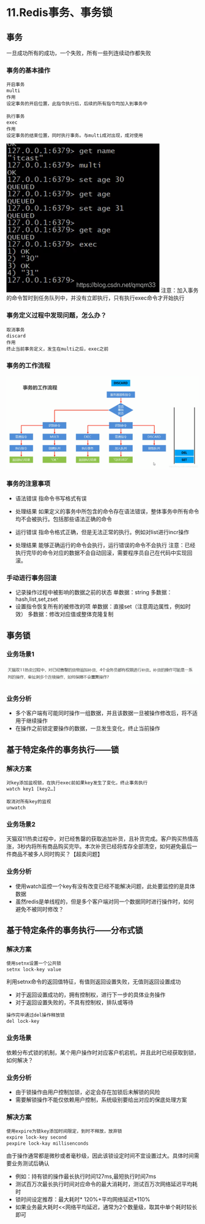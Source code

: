 # 11.Redis事务、事务锁
## 事务
一旦成功所有的成功，一个失败，所有一些列连续动作都失败

### 事务的基本操作
```shell
开启事务
multi
作用
设定事务的开启位置，此指令执行后，后续的所有指令均加入到事务中

执行事务
exec
作用
设定事务的结束位置，同时执行事务。与multi成对出现，成对使用
```
![1](https://github.com/syYurnero/images-Source/blob/main/Redis/11/1.png?raw=true)
注意：加入事务的命令暂时到任务队列中，并没有立即执行，只有执行exec命令才开始执行
### 事务定义过程中发现问题，怎么办？
```shell
取消事务
discard
作用
终止当前事务定义，发生在multi之后，exec之前
```
### 事务的工作流程
![2](https://github.com/syYurnero/images-Source/blob/main/Redis/11/2.png?raw=true)

### 事务的注意事项
* 语法错误
指命令书写格式有误

* 处理结果
如果定义的事务中所包含的命令存在语法错误，整体事务中所有命令均不会被执行。包括那些语法正确的命令

* 运行错误
指命令格式正确，但是无法正常的执行。例如对list进行incr操作

* 处理结果
能够正确运行的命令会执行，运行错误的命令不会执行
注意：已经执行完毕的命令对应的数据不会自动回滚，需要程序员自己在代码中实现回滚。

### 手动进行事务回滚

* 记录操作过程中被影响的数据之前的状态
单数据：string
多数据：hash,list,set,zset
* 设置指令恢复所有的被修改的项
单数据：直接set（注意周边属性，例如时效）
多数据：修改对应值或整体克隆复制
## 事务锁
### 业务场景1
![3](https://github.com/syYurnero/images-Source/blob/main/Redis/11/3.png?raw=true)
### 业务分析

* 多个客户端有可能同时操作一组数据，并且该数据一旦被操作修改后，将不适用于继续操作
* 在操作之前锁定要操作的数据，一旦发生变化，终止当前操作

## 基于特定条件的事务执行——锁

### 解决方案
```shell
对key添加监视锁，在执行exec前如果key发生了变化，终止事务执行
watch key1 [key2…]

取消对所有key的监视
unwatch
```
### 业务场景2
天猫双11热卖过程中，对已经售罄的获取追加补货，且补货完成。客户购买热情高涨，3秒内将所有商品购买完毕。本次补货已经将库存全部清空，如何避免最后一件商品不被多人同时购买？【超卖问题】
### 业务分析

* 使用watch监控一个key有没有改变已经不能解决问题，此处要监控的是具体数据
* 虽然redis是单线程的，但是多个客户端对同一个数据同时进行操作时，如何避免不被同时修改？
## 基于特定条件的事务执行——分布式锁
### 解决方案
```shell
使用setnx设置一个公共锁
setnx lock-key value
```
利用setnx命令的返回值特征，有值则返回设置失败，无值则返回设置成功

* 对于返回设置成功的，拥有控制权，进行下一步的具体业务操作
* 对于返回设置失败的，不具有控制权，排队或等待
```shell
操作完毕通过del操作释放锁
del lock-key
```
### 业务场景
依赖分布式锁的机制，某个用户操作时对应客户机宕机，并且此时已经获取到锁，如何解决？
### 业务分析

* 由于锁操作由用户控制加锁，必定会存在加锁后未解锁的风险
* 需要解锁操作不能仅依赖用户控制，系统级别要给出对应的保底处理方案
### 解决方案

```shell
使用expire为锁key添加时间限定，到时不释放，放弃锁
expire lock-key second
pexpire lock-kay millisenconds
```
由于操作通常都是微秒或者毫秒级，因此该锁设定时间不宜设置过大。具体时间需要业务测试后确认

* 例如：持有锁的操作最长执行时间127ms,最短执行时间7ms
* 测试百万次最长执行时间对应命令的最大消耗时，测试百万次网络延迟平均耗时
* 锁时间设定推荐：最大耗时* 120%+平均网络延迟*110%
* 如果业务最大耗时<<网络平均延迟，通常为2个数量级，取其中单个耗时较长即可
